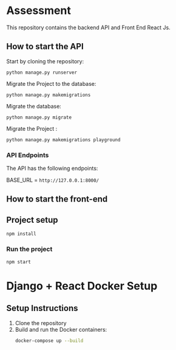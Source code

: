 # Assessment

This repository contains the backend API and Front End React Js. 

## How to start the API

Start by cloning the repository:

``
python manage.py runserver
``

Migrate the Project to the database:

``
python manage.py makemigrations
``

Migrate the database:

``
python manage.py migrate
``

Migrate the Project :

``
python manage.py makemigrations playground
``
### API Endpoints

The API has the following endpoints:

BASE_URL = ``http://127.0.0.1:8000/``

## How to start the front-end

## Project setup

```
npm install
```

### Run the project

```
npm start
```

# Django + React Docker Setup

## Setup Instructions

1. Clone the repository
2. Build and run the Docker containers:
   ```bash
   docker-compose up --build

